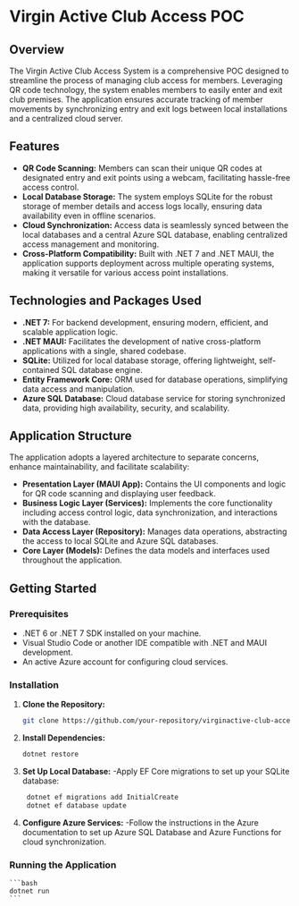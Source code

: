 # Virgin Active Club Access POC

## Overview

The Virgin Active Club Access System is a comprehensive POC designed to streamline the process of managing club access for members. Leveraging QR code technology, the system enables members to easily enter and exit club premises. The application ensures accurate tracking of member movements by synchronizing entry and exit logs between local installations and a centralized cloud server.

## Features

- **QR Code Scanning:** Members can scan their unique QR codes at designated entry and exit points using a webcam, facilitating hassle-free access control.
- **Local Database Storage:** The system employs SQLite for the robust storage of member details and access logs locally, ensuring data availability even in offline scenarios.
- **Cloud Synchronization:** Access data is seamlessly synced between the local databases and a central Azure SQL database, enabling centralized access management and monitoring.
- **Cross-Platform Compatibility:** Built with .NET 7 and .NET MAUI, the application supports deployment across multiple operating systems, making it versatile for various access point installations.

## Technologies and Packages Used

- **.NET 7:** For backend development, ensuring modern, efficient, and scalable application logic.
- **.NET MAUI:** Facilitates the development of native cross-platform applications with a single, shared codebase.
- **SQLite:** Utilized for local database storage, offering lightweight, self-contained SQL database engine.
- **Entity Framework Core:** ORM used for database operations, simplifying data access and manipulation.
- **Azure SQL Database:** Cloud database service for storing synchronized data, providing high availability, security, and scalability.

## Application Structure

The application adopts a layered architecture to separate concerns, enhance maintainability, and facilitate scalability:

- **Presentation Layer (MAUI App):** Contains the UI components and logic for QR code scanning and displaying user feedback.
- **Business Logic Layer (Services):** Implements the core functionality including access control logic, data synchronization, and interactions with the database.
- **Data Access Layer (Repository):** Manages data operations, abstracting the access to local SQLite and Azure SQL databases.
- **Core Layer (Models):** Defines the data models and interfaces used throughout the application.

## Getting Started

### Prerequisites

- .NET 6 or .NET 7 SDK installed on your machine.
- Visual Studio Code or another IDE compatible with .NET and MAUI development.
- An active Azure account for configuring cloud services.

### Installation

1. **Clone the Repository:**

   ```bash
   git clone https://github.com/your-repository/virginactive-club-access.git
   ```

2. **Install Dependencies:**

   ```bash
   dotnet restore
   ```

3. **Set Up Local Database:**
   -Apply EF Core migrations to set up your SQLite database:

   ```bash
    dotnet ef migrations add InitialCreate
    dotnet ef database update
   ```

4. **Configure Azure Services:**
   -Follow the instructions in the Azure documentation to set up Azure SQL Database and Azure Functions for cloud synchronization.

### Running the Application

    ```bash
    dotnet run
    ```
